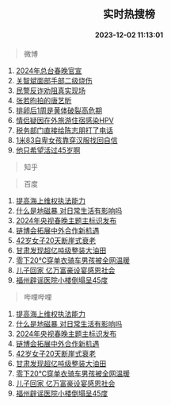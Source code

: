 <div align="center"><h2>实时热搜榜</h2><h4>2023-12-02 11:13:01</h4></div>

> 微博  

1. [2024年总台春晚官宣](https://s.weibo.com/weibo?q=%232024%E5%B9%B4%E6%80%BB%E5%8F%B0%E6%98%A5%E6%99%9A%E5%AE%98%E5%AE%A3%23&t=31&band_rank=1&Refer=top)<br />
2. [关智斌面部手部二级烧伤](https://s.weibo.com/weibo?q=%23%E5%85%B3%E6%99%BA%E6%96%8C%E9%9D%A2%E9%83%A8%E6%89%8B%E9%83%A8%E4%BA%8C%E7%BA%A7%E7%83%A7%E4%BC%A4%23&t=31&band_rank=2&Refer=top)<br />
3. [民警反诈劝阻真实现场](https://s.weibo.com/weibo?q=%23%E6%B0%91%E8%AD%A6%E5%8F%8D%E8%AF%88%E5%8A%9D%E9%98%BB%E7%9C%9F%E5%AE%9E%E7%8E%B0%E5%9C%BA%23&t=31&band_rank=3&Refer=top)<br />
4. [张若昀拍的唐艺昕](https://s.weibo.com/weibo?q=%23%E5%BC%A0%E8%8B%A5%E6%98%80%E6%8B%8D%E7%9A%84%E5%94%90%E8%89%BA%E6%98%95%23&t=31&band_rank=4&Refer=top)<br />
5. [排卵后1周是黄体破裂高危期](https://s.weibo.com/weibo?q=%23%E6%8E%92%E5%8D%B5%E5%90%8E1%E5%91%A8%E6%98%AF%E9%BB%84%E4%BD%93%E7%A0%B4%E8%A3%82%E9%AB%98%E5%8D%B1%E6%9C%9F%23&t=31&band_rank=5&Refer=top)<br />
6. [情侣疑因在外旅游住宿感染HPV](https://s.weibo.com/weibo?q=%23%E6%83%85%E4%BE%A3%E7%96%91%E5%9B%A0%E5%9C%A8%E5%A4%96%E6%97%85%E6%B8%B8%E4%BD%8F%E5%AE%BF%E6%84%9F%E6%9F%93HPV%23&t=31&band_rank=6&Refer=top)<br />
7. [税务部门直接给陈志朋打了电话](https://s.weibo.com/weibo?q=%23%E7%A8%8E%E5%8A%A1%E9%83%A8%E9%97%A8%E7%9B%B4%E6%8E%A5%E7%BB%99%E9%99%88%E5%BF%97%E6%9C%8B%E6%89%93%E4%BA%86%E7%94%B5%E8%AF%9D%23&t=31&band_rank=7&Refer=top)<br />
8. [1米83自卑女孩靠穿汉服找回自信](https://s.weibo.com/weibo?q=%231%E7%B1%B383%E8%87%AA%E5%8D%91%E5%A5%B3%E5%AD%A9%E9%9D%A0%E7%A9%BF%E6%B1%89%E6%9C%8D%E6%89%BE%E5%9B%9E%E8%87%AA%E4%BF%A1%23&t=31&band_rank=8&Refer=top)<br />
9. [他只希望活过45岁啊](https://s.weibo.com/weibo?q=%23%E4%BB%96%E5%8F%AA%E5%B8%8C%E6%9C%9B%E6%B4%BB%E8%BF%8745%E5%B2%81%E5%95%8A%23&t=31&band_rank=9&Refer=top)<br />

> 知乎  


> 百度  

1. [提高海上维权执法能力](https://www.baidu.com/s?wd=%E6%8F%90%E9%AB%98%E6%B5%B7%E4%B8%8A%E7%BB%B4%E6%9D%83%E6%89%A7%E6%B3%95%E8%83%BD%E5%8A%9B&sa=fyb_news&rsv_dl=fyb_news)<br />
2. [什么是地磁暴 对日常生活有影响吗](https://www.baidu.com/s?wd=%E4%BB%80%E4%B9%88%E6%98%AF%E5%9C%B0%E7%A3%81%E6%9A%B4+%E5%AF%B9%E6%97%A5%E5%B8%B8%E7%94%9F%E6%B4%BB%E6%9C%89%E5%BD%B1%E5%93%8D%E5%90%97&sa=fyb_news&rsv_dl=fyb_news)<br />
3. [2024年央视春晚主题主标识发布](https://www.baidu.com/s?wd=2024%E5%B9%B4%E5%A4%AE%E8%A7%86%E6%98%A5%E6%99%9A%E4%B8%BB%E9%A2%98%E4%B8%BB%E6%A0%87%E8%AF%86%E5%8F%91%E5%B8%83&sa=fyb_news&rsv_dl=fyb_news)<br />
4. [链博会拓展中外合作新机遇](https://www.baidu.com/s?wd=%E9%93%BE%E5%8D%9A%E4%BC%9A%E6%8B%93%E5%B1%95%E4%B8%AD%E5%A4%96%E5%90%88%E4%BD%9C%E6%96%B0%E6%9C%BA%E9%81%87&sa=fyb_news&rsv_dl=fyb_news)<br />
5. [42岁女子20天断崖式衰老](https://www.baidu.com/s?wd=42%E5%B2%81%E5%A5%B3%E5%AD%9020%E5%A4%A9%E6%96%AD%E5%B4%96%E5%BC%8F%E8%A1%B0%E8%80%81&sa=fyb_news&rsv_dl=fyb_news)<br />
6. [甘肃发现超亿吨级整装大油田](https://www.baidu.com/s?wd=%E7%94%98%E8%82%83%E5%8F%91%E7%8E%B0%E8%B6%85%E4%BA%BF%E5%90%A8%E7%BA%A7%E6%95%B4%E8%A3%85%E5%A4%A7%E6%B2%B9%E7%94%B0&sa=fyb_news&rsv_dl=fyb_news)<br />
7. [零下20℃穿单衣骑车男孩被全网温暖](https://www.baidu.com/s?wd=%E9%9B%B6%E4%B8%8B20%E2%84%83%E7%A9%BF%E5%8D%95%E8%A1%A3%E9%AA%91%E8%BD%A6%E7%94%B7%E5%AD%A9%E8%A2%AB%E5%85%A8%E7%BD%91%E6%B8%A9%E6%9A%96&sa=fyb_news&rsv_dl=fyb_news)<br />
8. [儿子回家 亿万富豪设宴感恩社会](https://www.baidu.com/s?wd=%E5%84%BF%E5%AD%90%E5%9B%9E%E5%AE%B6+%E4%BA%BF%E4%B8%87%E5%AF%8C%E8%B1%AA%E8%AE%BE%E5%AE%B4%E6%84%9F%E6%81%A9%E7%A4%BE%E4%BC%9A&sa=fyb_news&rsv_dl=fyb_news)<br />
9. [福州辟谣医院小楼倒塌呈45度](https://www.baidu.com/s?wd=%E7%A6%8F%E5%B7%9E%E8%BE%9F%E8%B0%A3%E5%8C%BB%E9%99%A2%E5%B0%8F%E6%A5%BC%E5%80%92%E5%A1%8C%E5%91%8845%E5%BA%A6&sa=fyb_news&rsv_dl=fyb_news)<br />

> 哔哩哔哩  

1. [提高海上维权执法能力](https://www.baidu.com/s?wd=%E6%8F%90%E9%AB%98%E6%B5%B7%E4%B8%8A%E7%BB%B4%E6%9D%83%E6%89%A7%E6%B3%95%E8%83%BD%E5%8A%9B&sa=fyb_news&rsv_dl=fyb_news)<br />
2. [什么是地磁暴 对日常生活有影响吗](https://www.baidu.com/s?wd=%E4%BB%80%E4%B9%88%E6%98%AF%E5%9C%B0%E7%A3%81%E6%9A%B4+%E5%AF%B9%E6%97%A5%E5%B8%B8%E7%94%9F%E6%B4%BB%E6%9C%89%E5%BD%B1%E5%93%8D%E5%90%97&sa=fyb_news&rsv_dl=fyb_news)<br />
3. [2024年央视春晚主题主标识发布](https://www.baidu.com/s?wd=2024%E5%B9%B4%E5%A4%AE%E8%A7%86%E6%98%A5%E6%99%9A%E4%B8%BB%E9%A2%98%E4%B8%BB%E6%A0%87%E8%AF%86%E5%8F%91%E5%B8%83&sa=fyb_news&rsv_dl=fyb_news)<br />
4. [链博会拓展中外合作新机遇](https://www.baidu.com/s?wd=%E9%93%BE%E5%8D%9A%E4%BC%9A%E6%8B%93%E5%B1%95%E4%B8%AD%E5%A4%96%E5%90%88%E4%BD%9C%E6%96%B0%E6%9C%BA%E9%81%87&sa=fyb_news&rsv_dl=fyb_news)<br />
5. [42岁女子20天断崖式衰老](https://www.baidu.com/s?wd=42%E5%B2%81%E5%A5%B3%E5%AD%9020%E5%A4%A9%E6%96%AD%E5%B4%96%E5%BC%8F%E8%A1%B0%E8%80%81&sa=fyb_news&rsv_dl=fyb_news)<br />
6. [甘肃发现超亿吨级整装大油田](https://www.baidu.com/s?wd=%E7%94%98%E8%82%83%E5%8F%91%E7%8E%B0%E8%B6%85%E4%BA%BF%E5%90%A8%E7%BA%A7%E6%95%B4%E8%A3%85%E5%A4%A7%E6%B2%B9%E7%94%B0&sa=fyb_news&rsv_dl=fyb_news)<br />
7. [零下20℃穿单衣骑车男孩被全网温暖](https://www.baidu.com/s?wd=%E9%9B%B6%E4%B8%8B20%E2%84%83%E7%A9%BF%E5%8D%95%E8%A1%A3%E9%AA%91%E8%BD%A6%E7%94%B7%E5%AD%A9%E8%A2%AB%E5%85%A8%E7%BD%91%E6%B8%A9%E6%9A%96&sa=fyb_news&rsv_dl=fyb_news)<br />
8. [儿子回家 亿万富豪设宴感恩社会](https://www.baidu.com/s?wd=%E5%84%BF%E5%AD%90%E5%9B%9E%E5%AE%B6+%E4%BA%BF%E4%B8%87%E5%AF%8C%E8%B1%AA%E8%AE%BE%E5%AE%B4%E6%84%9F%E6%81%A9%E7%A4%BE%E4%BC%9A&sa=fyb_news&rsv_dl=fyb_news)<br />
9. [福州辟谣医院小楼倒塌呈45度](https://www.baidu.com/s?wd=%E7%A6%8F%E5%B7%9E%E8%BE%9F%E8%B0%A3%E5%8C%BB%E9%99%A2%E5%B0%8F%E6%A5%BC%E5%80%92%E5%A1%8C%E5%91%8845%E5%BA%A6&sa=fyb_news&rsv_dl=fyb_news)<br />

